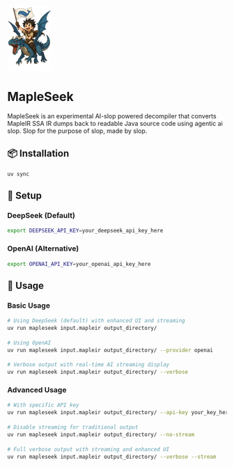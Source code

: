 <img src=".docs/logo.png" width="100px"/>

# MapleSeek

MapleSeek is an experimental AI-slop powered decompiler that converts MapleIR SSA IR dumps back to readable Java source code using agentic ai slop. Slop for the purpose of slop, made by slop.

## 📦 Installation

```bash
uv sync
```

## 🔧 Setup

### DeepSeek (Default)
```bash
export DEEPSEEK_API_KEY=your_deepseek_api_key_here
```

### OpenAI (Alternative)
```bash
export OPENAI_API_KEY=your_openai_api_key_here
```

## 🎯 Usage

### Basic Usage
```bash
# Using DeepSeek (default) with enhanced UI and streaming
uv run mapleseek input.mapleir output_directory/

# Using OpenAI
uv run mapleseek input.mapleir output_directory/ --provider openai

# Verbose output with real-time AI streaming display
uv run mapleseek input.mapleir output_directory/ --verbose
```

### Advanced Usage
```bash
# With specific API key
uv run mapleseek input.mapleir output_directory/ --api-key your_key_here

# Disable streaming for traditional output
uv run mapleseek input.mapleir output_directory/ --no-stream

# Full verbose output with streaming and enhanced UI
uv run mapleseek input.mapleir output_directory/ --verbose --stream
```


